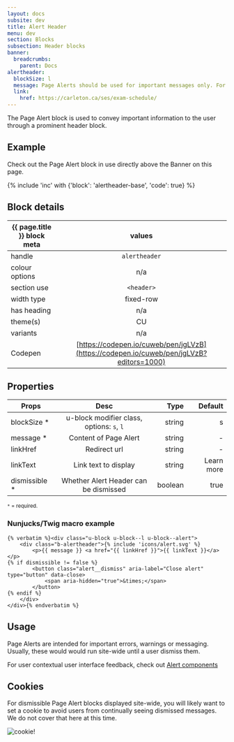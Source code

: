 ```yaml
---
layout: docs
subsite: dev
title: Alert Header
menu: dev
section: Blocks
subsection: Header blocks
banner:
  breadcrumbs:
    parent: Docs
alertheader:
  blockSize: l
  message: Page Alerts should be used for important messages only. For example: Exams have been rescheduled due to expected inclement weather. Make sure to confirm your new exam times.
  link:
    href: https://carleton.ca/ses/exam-schedule/
---
```

The Page Alert block is used to convey important information to the user through a prominent header block. 

## Example

Check out the Page Alert block in use directly above the Banner on this page.

{% include 'inc' with {'block': 'alertheader-base', 'code': true} %}


## Block details

| {{ page.title }}  block meta   |  values
| --------------| :-------------------------------------:
| handle              | `alertheader`   
| colour options      | n/a  
| section use         | `<header>`                  
| width type          | fixed-row                           
| has heading         | n/a
| theme(s)            | CU
| variants            | n/a
| Codepen             | [https://codepen.io/cuweb/pen/jgLVzB](https://codepen.io/cuweb/pen/jgLVzB?editors=1000)

## Properties

| Props        | Desc              | Type  | Default 
| --------------| :-------------------------------------:| -------:| -:|
| blockSize *     | u-block modifier class, options: `s`, `l`  | string  | s |
| message *     | Content of Page Alert                  | string  | - | 
| linkHref      | Redirect url                           | string  | -
| linkText      | Link text to display                   | string  | Learn more
| dismissible * | Whether Alert Header can be dismissed    | boolean | true

<small>`*` = required.</small>

### Nunjucks/Twig macro example
```twig
{% verbatim %}<div class="u-block u-block--l u-block--alert">
    <div class="b-alertheader">{% include 'icons/alert.svg' %}
        <p>{{ message }} <a href="{{ linkHref }}">{{ linkText }}</a></p>
{% if dismissible != false %}
        <button class="alert__dismiss" aria-label="Close alert" type="button" data-close>
            <span aria-hidden="true">&times;</span>
        </button>
{% endif %}
    </div>
</div>{% endverbatim %}
```

## Usage

Page Alerts are intended for important errors, warnings or messaging. Usually, these would would run site-wide until a user dismiss them.

For user contextual user interface feedback, check out [Alert components](#)

## Cookies

For dismissible Page Alert blocks displayed site-wide, you will likely want to set a cookie to avoid users from continually seeing dismissed messages.
We do not cover that here at this time.

![cookie!](https://i2.wp.com/hypebeast.com/image/2017/03/cookie-monster-100-years-of-cookie-history-video-0.gif?w=960)
